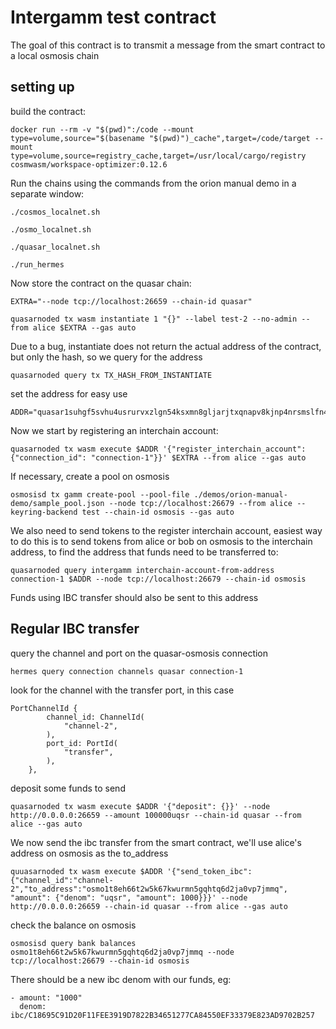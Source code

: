# Intergamm test contract
The goal of this contract is to transmit a message from the smart contract to a local osmosis chain

## setting up
build the contract:
```
docker run --rm -v "$(pwd)":/code --mount type=volume,source="$(basename "$(pwd)")_cache",target=/code/target --mount type=volume,source=registry_cache,target=/usr/local/cargo/registry cosmwasm/workspace-optimizer:0.12.6
```

Run the chains using the commands from the orion manual demo in a separate window:
```
./cosmos_localnet.sh 
```

```
./osmo_localnet.sh
```

```
./quasar_localnet.sh
```

```
./run_hermes
```

Now store the contract on the quasar chain:
```
EXTRA="--node tcp://localhost:26659 --chain-id quasar"
```
```
quasarnoded tx wasm instantiate 1 "{}" --label test-2 --no-admin --from alice $EXTRA --gas auto
```

Due to a bug, instantiate does not return the actual address of the contract, but only the hash, so we query for the address
```
quasarnoded query tx TX_HASH_FROM_INSTANTIATE
```
set the address for easy use

```
ADDR="quasar1suhgf5svhu4usrurvxzlgn54ksxmn8gljarjtxqnapv8kjnp4nrsmslfn4"
```

Now we start by registering an interchain account:
```
quasarnoded tx wasm execute $ADDR '{"register_interchain_account": {"connection_id": "connection-1"}}' $EXTRA --from alice --gas auto
```

If necessary, create a pool on osmosis
```
osmosisd tx gamm create-pool --pool-file ./demos/orion-manual-demo/sample_pool.json --node tcp://localhost:26679 --from alice --keyring-backend test --chain-id osmosis --gas auto
```

We also need to send tokens to the register interchain account, easiest way to do this is to send tokens from alice or bob on osmosis to the interchain address, to find the address that funds need to be transferred to:
```
quasarnoded query intergamm interchain-account-from-address connection-1 $ADDR --node tcp://localhost:26679 --chain-id osmosis
```
Funds using IBC transfer should also be sent to this address
## Regular IBC transfer
query the channel and port on the quasar-osmosis connection
```
hermes query connection channels quasar connection-1
```
look for the channel with the transfer port, in this case
```
PortChannelId {
        channel_id: ChannelId(
            "channel-2",
        ),
        port_id: PortId(
            "transfer",
        ),
    },
```
deposit some funds to send
```
quasarnoded tx wasm execute $ADDR '{"deposit": {}}' --node http://0.0.0.0:26659 --amount 100000uqsr --chain-id quasar --from alice --gas auto
```
We now send the ibc transfer from the smart contract, we'll use alice's address on osmosis as the to_address
```
quuasarnoded tx wasm execute $ADDR '{"send_token_ibc": {"channel_id":"channel-2","to_address":"osmo1t8eh66t2w5k67kwurmn5gqhtq6d2ja0vp7jmmq", "amount": {"denom": "uqsr", "amount": 1000}}}' --node http://0.0.0.0:26659 --chain-id quasar --from alice --gas auto
```
check the balance on osmosis
```
osmosisd query bank balances osmo1t8eh66t2w5k67kwurmn5gqhtq6d2ja0vp7jmmq --node tcp://localhost:26679 --chain-id osmosis
```
There should be a new ibc denom with our funds, eg:
```
- amount: "1000"
  denom: ibc/C18695C91D20F11FEE3919D7822B34651277CA84550EF33379E823AD9702B257
```